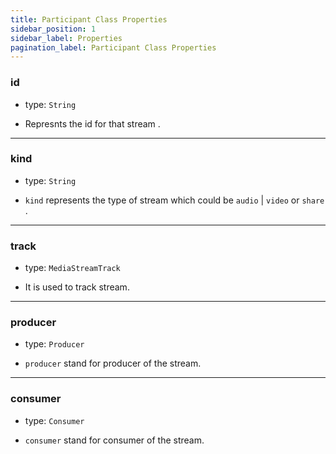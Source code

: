 ```yaml
---
title: Participant Class Properties
sidebar_position: 1
sidebar_label: Properties
pagination_label: Participant Class Properties
---
```


<div class="sdk-api-ref-only-h4">

### id

- type: `String`

- Represnts the id for that stream .

---

### kind

- type: `String`

- `kind` represents the type of stream which could be `audio` | `video` or `share` .

---

### track

- type: `MediaStreamTrack`

- It is used to track stream.

---

### producer

- type: `Producer`

- `producer` stand for producer of the stream.


---

### consumer

- type: `Consumer`

- `consumer` stand for consumer of the stream.


</div>
